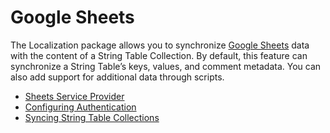 # Google Sheets

The Localization package allows you to synchronize [Google Sheets](https://docs.google.com/spreadsheets) data with the content of a String Table Collection. By default, this feature can synchronize a String Table’s keys, values, and comment metadata. You can also add support for additional data through scripts.

- [Sheets Service Provider](Google-Sheets-Sheets-Service-Provider.md)
- [Configuring Authentication](Google-Sheets-Configuring-Authentication.md)
- [Syncing String Table Collections](Google-Sheets-Syncing-StringTableCollections.md)
